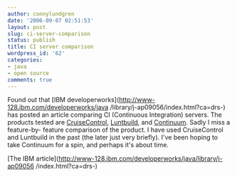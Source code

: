 ```yaml
---
author: connylundgren
date: '2006-09-07 02:51:53'
layout: post
slug: ci-server-comparison
status: publish
title: CI server comparison
wordpress_id: '62'
categories:
- java
- open source
comments: true
---
```


Found out that [IBM developerworks](http://www-128.ibm.com/developerworks/java
/library/j-ap09056/index.html?ca=drs-) has posted an article comparing CI
(Continuous Integration) servers. The products tested are
[CruiseControl](http://cruisecontrol.sourceforge.net/),
[Luntbuild](http://luntbuild.javaforge.com/), and
[Continuum](http://maven.apache.org/continuum/). Sadly I miss a feature-by-
feature comparison of the product. I have used CruiseControl and Luntbuild in
the past (the later just very briefly). I've been hoping to take Continuum for
a spin, and perhaps it's about time.

[The IBM article](http://www-128.ibm.com/developerworks/java/library/j-ap09056
/index.html?ca=drs-)


